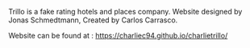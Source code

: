 Trillo is a fake rating hotels and places company.
Website designed by Jonas Schmedtmann, Created by Carlos Carrasco.

Website can be found at : https://charliec94.github.io/charlietrillo/

